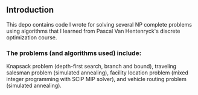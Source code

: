 ## Introduction ##
This depo contains code I wrote for solving several NP complete problems using algorithms that I learned from Pascal Van Hentenryck's discrete optimization course.

### The problems (and algorithms used) include: ###
Knapsack problem (depth-first search, branch and bound),
traveling salesman problem (simulated annealing),
facility location problem (mixed integer programming with SCIP MIP solver),
and vehicle routing problem (simulated annealing).


